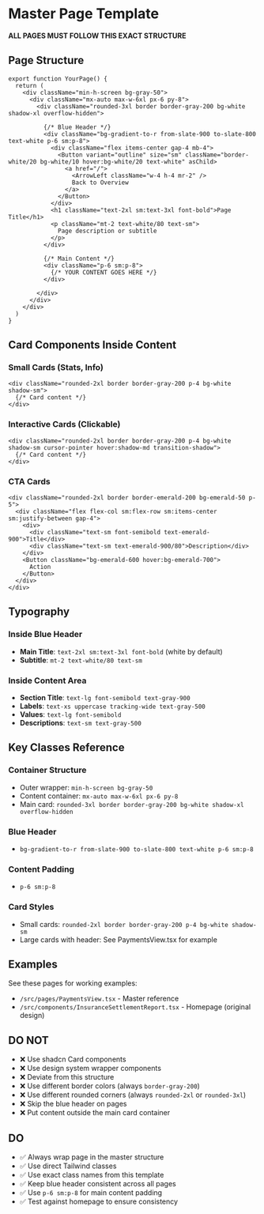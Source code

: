 # Master Page Template

**ALL PAGES MUST FOLLOW THIS EXACT STRUCTURE**

## Page Structure

```tsx
export function YourPage() {
  return (
    <div className="min-h-screen bg-gray-50">
      <div className="mx-auto max-w-6xl px-6 py-8">
        <div className="rounded-3xl border border-gray-200 bg-white shadow-xl overflow-hidden">
          
          {/* Blue Header */}
          <div className="bg-gradient-to-r from-slate-900 to-slate-800 text-white p-6 sm:p-8">
            <div className="flex items-center gap-4 mb-4">
              <Button variant="outline" size="sm" className="border-white/20 bg-white/10 hover:bg-white/20 text-white" asChild>
                <a href="/">
                  <ArrowLeft className="w-4 h-4 mr-2" />
                  Back to Overview
                </a>
              </Button>
            </div>
            <h1 className="text-2xl sm:text-3xl font-bold">Page Title</h1>
            <p className="mt-2 text-white/80 text-sm">
              Page description or subtitle
            </p>
          </div>

          {/* Main Content */}
          <div className="p-6 sm:p-8">
            {/* YOUR CONTENT GOES HERE */}
          </div>
          
        </div>
      </div>
    </div>
  )
}
```

## Card Components Inside Content

### Small Cards (Stats, Info)
```tsx
<div className="rounded-2xl border border-gray-200 p-4 bg-white shadow-sm">
  {/* Card content */}
</div>
```

### Interactive Cards (Clickable)
```tsx
<div className="rounded-2xl border border-gray-200 p-4 bg-white shadow-sm cursor-pointer hover:shadow-md transition-shadow">
  {/* Card content */}
</div>
```

### CTA Cards
```tsx
<div className="rounded-2xl border border-emerald-200 bg-emerald-50 p-5">
  <div className="flex flex-col sm:flex-row sm:items-center sm:justify-between gap-4">
    <div>
      <div className="text-sm font-semibold text-emerald-900">Title</div>
      <div className="text-sm text-emerald-900/80">Description</div>
    </div>
    <Button className="bg-emerald-600 hover:bg-emerald-700">
      Action
    </Button>
  </div>
</div>
```

## Typography

### Inside Blue Header
- **Main Title**: `text-2xl sm:text-3xl font-bold` (white by default)
- **Subtitle**: `mt-2 text-white/80 text-sm`

### Inside Content Area
- **Section Title**: `text-lg font-semibold text-gray-900`
- **Labels**: `text-xs uppercase tracking-wide text-gray-500`
- **Values**: `text-lg font-semibold`
- **Descriptions**: `text-sm text-gray-500`

## Key Classes Reference

### Container Structure
- Outer wrapper: `min-h-screen bg-gray-50`
- Content container: `mx-auto max-w-6xl px-6 py-8`
- Main card: `rounded-3xl border border-gray-200 bg-white shadow-xl overflow-hidden`

### Blue Header
- `bg-gradient-to-r from-slate-900 to-slate-800 text-white p-6 sm:p-8`

### Content Padding
- `p-6 sm:p-8`

### Card Styles
- Small cards: `rounded-2xl border border-gray-200 p-4 bg-white shadow-sm`
- Large cards with header: See PaymentsView.tsx for example

## Examples

See these pages for working examples:
- `/src/pages/PaymentsView.tsx` - Master reference
- `/src/components/InsuranceSettlementReport.tsx` - Homepage (original design)

## DO NOT
- ❌ Use shadcn Card components
- ❌ Use design system wrapper components
- ❌ Deviate from this structure
- ❌ Use different border colors (always `border-gray-200`)
- ❌ Use different rounded corners (always `rounded-2xl` or `rounded-3xl`)
- ❌ Skip the blue header on pages
- ❌ Put content outside the main card container

## DO
- ✅ Always wrap page in the master structure
- ✅ Use direct Tailwind classes
- ✅ Use exact class names from this template
- ✅ Keep blue header consistent across all pages
- ✅ Use `p-6 sm:p-8` for main content padding
- ✅ Test against homepage to ensure consistency

